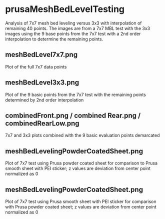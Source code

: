 # prusaMeshBedLevelTesting
Analysis of 7x7 mesh bed leveling versus 3x3 with interpolation of remaining 40 points. The images are from a 7x7 MBL test with the 3x3 images using the 9 base points from the 7x7 test with a 2nd order interpolation to determine the remaining points.
## meshBedLevel7x7.png
Plot of the full 7x7 data points
## meshBedLevel3x3.png
Plot of the 9 basic points from the 7x7 test with the remaining points determined by 2nd order interpolation
## combinedFront.png / combined Rear.png / combinedRearLow.png
7x7 and 3x3 plots combined with the 9 basic evaluation points demarcated
## meshBedLevelingPowderCoatedSheet.png
Plot of 7x7 test using Prusa powder coated sheet for comparison to Prusa smooth sheet with PEI sticker; z values are deviation from center point normalized as 0
## meshBedLevelingPowderCoatedSheet.png
Plot of 7x7 test using Prusa smooth sheet with PEI sticker for comparison with Prusa powder coated sheet; z values are deviation from center point normalized as 0
